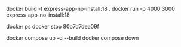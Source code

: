 docker build -t express-app-no-install:18 .
docker run -p 4000:3000 express-app-no-install:18

docker ps
docker stop 80b7d7dea09f

docker compose up -d --build
docker compose down